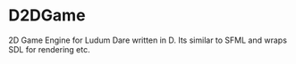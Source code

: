 # D2DGame
2D Game Engine for Ludum Dare written in D. Its similar to SFML and wraps SDL for rendering etc.
